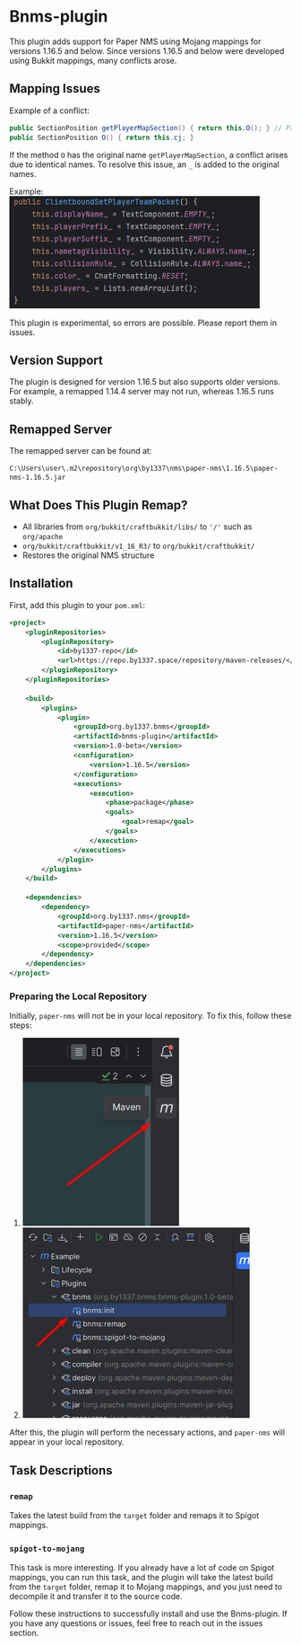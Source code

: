 # Bnms-plugin

This plugin adds support for Paper NMS using Mojang mappings for versions 1.16.5 and below. Since versions 1.16.5 and below were developed using Bukkit mappings, many conflicts arose.

## Mapping Issues

Example of a conflict:
```java
public SectionPosition getPlayerMapSection() { return this.O(); } // Paper - OBFHELPER
public SectionPosition O() { return this.cj; }
```

If the method `O` has the original name `getPlayerMapSection`, a conflict arises due to identical names. To resolve this issue, an `_` is added to the original names.

Example:
![mappingExample.png](img%2FmappingExample.png)

This plugin is experimental, so errors are possible. Please report them in issues.

## Version Support

The plugin is designed for version 1.16.5 but also supports older versions. For example, a remapped 1.14.4 server may not run, whereas 1.16.5 runs stably.

## Remapped Server

The remapped server can be found at:
```
C:\Users\user\.m2\repository\org\by1337\nms\paper-nms\1.16.5\paper-nms-1.16.5.jar
```

## What Does This Plugin Remap?

- All libraries from `org/bukkit/craftbukkit/libs/` to `'/'` such as `org/apache`
- `org/bukkit/craftbukkit/v1_16_R3/` to `org/bukkit/craftbukkit/`
- Restores the original NMS structure

## Installation

First, add this plugin to your `pom.xml`:
```xml
<project>
    <pluginRepositories>
        <pluginRepository>
            <id>by1337-repo</id>
            <url>https://repo.by1337.space/repository/maven-releases/</url>
        </pluginRepository>
    </pluginRepositories>

    <build>
        <plugins>
            <plugin>
                <groupId>org.by1337.bnms</groupId>
                <artifactId>bnms-plugin</artifactId>
                <version>1.0-beta</version>
                <configuration>
                    <version>1.16.5</version>
                </configuration>
                <executions>
                    <execution>
                        <phase>package</phase>
                        <goals>
                            <goal>remap</goal>
                        </goals>
                    </execution>
                </executions>
            </plugin>
        </plugins>
    </build>

    <dependencies>
        <dependency>
            <groupId>org.by1337.nms</groupId>
            <artifactId>paper-nms</artifactId>
            <version>1.16.5</version>
            <scope>provided</scope>
        </dependency>
    </dependencies>
</project>
```

### Preparing the Local Repository

Initially, `paper-nms` will not be in your local repository. To fix this, follow these steps:

1. ![step_1.png](img%2Fstep_1.png)
2. ![step_2.png](img%2Fstep_2.png)

After this, the plugin will perform the necessary actions, and `paper-nms` will appear in your local repository.

## Task Descriptions

### `remap`

Takes the latest build from the `target` folder and remaps it to Spigot mappings.

### `spigot-to-mojang`

This task is more interesting. If you already have a lot of code on Spigot mappings, you can run this task, and the plugin will take the latest build from the `target` folder, remap it to Mojang mappings, and you just need to decompile it and transfer it to the source code.

Follow these instructions to successfully install and use the Bnms-plugin. If you have any questions or issues, feel free to reach out in the issues section.